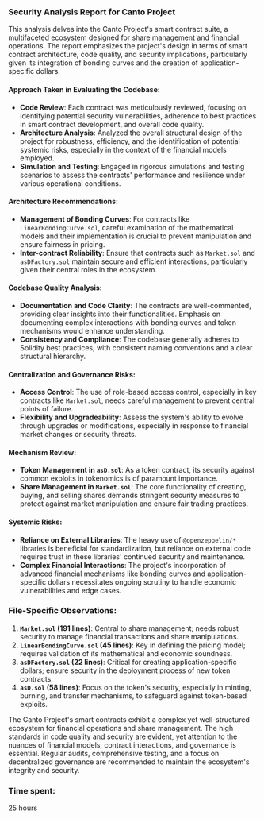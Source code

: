 ### Security Analysis Report for Canto Project

This analysis delves into the Canto Project's smart contract suite, a multifaceted ecosystem designed for share management and financial operations. The report emphasizes the project's design in terms of smart contract architecture, code quality, and security implications, particularly given its integration of bonding curves and the creation of application-specific dollars.

#### Approach Taken in Evaluating the Codebase:
- **Code Review**: Each contract was meticulously reviewed, focusing on identifying potential security vulnerabilities, adherence to best practices in smart contract development, and overall code quality.
- **Architecture Analysis**: Analyzed the overall structural design of the project for robustness, efficiency, and the identification of potential systemic risks, especially in the context of the financial models employed.
- **Simulation and Testing**: Engaged in rigorous simulations and testing scenarios to assess the contracts' performance and resilience under various operational conditions.

#### Architecture Recommendations:
- **Management of Bonding Curves**: For contracts like `LinearBondingCurve.sol`, careful examination of the mathematical models and their implementation is crucial to prevent manipulation and ensure fairness in pricing.
- **Inter-contract Reliability**: Ensure that contracts such as `Market.sol` and `asDFactory.sol` maintain secure and efficient interactions, particularly given their central roles in the ecosystem.

#### Codebase Quality Analysis:
- **Documentation and Code Clarity**: The contracts are well-commented, providing clear insights into their functionalities. Emphasis on documenting complex interactions with bonding curves and token mechanisms would enhance understanding.
- **Consistency and Compliance**: The codebase generally adheres to Solidity best practices, with consistent naming conventions and a clear structural hierarchy.

#### Centralization and Governance Risks:
- **Access Control**: The use of role-based access control, especially in key contracts like `Market.sol`, needs careful management to prevent central points of failure.
- **Flexibility and Upgradeability**: Assess the system's ability to evolve through upgrades or modifications, especially in response to financial market changes or security threats.

#### Mechanism Review:
- **Token Management in `asD.sol`**: As a token contract, its security against common exploits in tokenomics is of paramount importance.
- **Share Management in `Market.sol`**: The core functionality of creating, buying, and selling shares demands stringent security measures to protect against market manipulation and ensure fair trading practices.

#### Systemic Risks:
- **Reliance on External Libraries**: The heavy use of `@openzeppelin/*` libraries is beneficial for standardization, but reliance on external code requires trust in these libraries' continued security and maintenance.
- **Complex Financial Interactions**: The project's incorporation of advanced financial mechanisms like bonding curves and application-specific dollars necessitates ongoing scrutiny to handle economic vulnerabilities and edge cases.

### File-Specific Observations:

1. **`Market.sol` (191 lines)**: Central to share management; needs robust security to manage financial transactions and share manipulations.
2. **`LinearBondingCurve.sol` (45 lines)**: Key in defining the pricing model; requires validation of its mathematical and economic soundness.
3. **`asDFactory.sol` (22 lines)**: Critical for creating application-specific dollars; ensure security in the deployment process of new token contracts.
4. **`asD.sol` (58 lines)**: Focus on the token's security, especially in minting, burning, and transfer mechanisms, to safeguard against token-based exploits.

The Canto Project's smart contracts exhibit a complex yet well-structured ecosystem for financial operations and share management. The high standards in code quality and security are evident, yet attention to the nuances of financial models, contract interactions, and governance is essential. Regular audits, comprehensive testing, and a focus on decentralized governance are recommended to maintain the ecosystem's integrity and security.

### Time spent:
25 hours